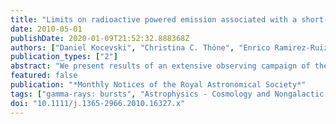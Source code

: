 ```yaml
---
title: "Limits on radioactive powered emission associated with a short-hard GRB 070724A in a star-forming galaxy"
date: 2010-05-01
publishDate: 2020-01-09T21:52:32.888368Z
authors: ["Daniel Kocevski", "Christina C. Thöne", "Enrico Ramirez-Ruiz", "Joshua S. Bloom", "Jonathan Granot", "Nathaniel R. Butler", "Daniel A. Perley", "Maryam Modjaz", "William H. Lee", "Bethany E. Cobb", "Andrew J. Levan", "Nial Tanvir", "Stefano Covino"]
publication_types: ["2"]
abstract: "We present results of an extensive observing campaign of the short- duration, hard spectrum gamma-ray burst (GRB) 070724A, aimed at detecting the radioactively powered emission that might follow from a binary merger or collapse involving compact objects. Our multiband observations span the range in time over which this so-called Li-Paczyŉski mini-supernova (mini-SN) could be active, beginning within 3 h of the GRB trigger and represent some of the deepest and most comprehensive searches for such emission. We find no evidence for such activity and place limits on the abundances and the lifetimes of the possible radioactive nuclides that could form in the rapid decompression of nuclear density matter. Furthermore, our limits are significantly fainter than the peak magnitude of any previously detected broad-lined Type Ic SN associated with other GRBs, effectively ruling out a long GRB-like SN for this event. Given the unambiguous redshift of the host galaxy (z = 0.456), GRB 070724A represents one of a small, but growing, number of short-hard GRBs for which firm physical/rest-frame quantities currently exist. The host of GRB 070724A is a moderately star-forming galaxy with an older stellar population component and a relatively high metallicity of 12 + log(O/H)$_KD02$ = 9.1. We find no significant evidence for large amounts of extinction along the line of sight that could mask the presence of an SN explosion and estimate a small probability for chance alignment with the putative host. We discuss how our derived constraints fit into the evolving picture of short-hard GRBs, their potential progenitors and the host environments in which they are thought to be produced."
featured: false
publication: "*Monthly Notices of the Royal Astronomical Society*"
tags: ["gamma-rays: bursts", "Astrophysics - Cosmology and Nongalactic Astrophysics", "Astrophysics - High Energy Astrophysical Phenomena"]
doi: "10.1111/j.1365-2966.2010.16327.x"
---
```


